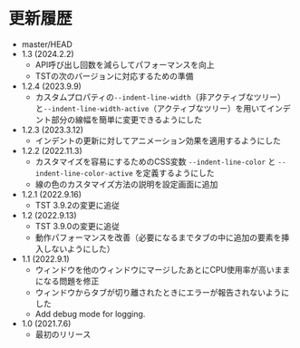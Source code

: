 # 更新履歴

 - master/HEAD
 - 1.3 (2024.2.2)
   * API呼び出し回数を減らしてパフォーマンスを向上
   * TSTの次のバージョンに対応するための準備
 - 1.2.4 (2023.9.9)
   * カスタムプロパティの`--indent-line-width`（非アクティブなツリー）と`--indent-line-width-active`（アクティブなツリー）を用いてインデント部分の線幅を簡単に変更できるようにした
 - 1.2.3 (2023.3.12)
   * インデントの更新に対してアニメーション効果を適用するようにした
 - 1.2.2 (2022.11.3)
   * カスタマイズを容易にするためのCSS変数 `--indent-line-color` と `--indent-line-color-active` を定義するようにした
   * 線の色のカスタマイズ方法の説明を設定画面に追加
 - 1.2.1 (2022.9.16)
   * TST 3.9.2の変更に追従
 - 1.2 (2022.9.13)
   * TST 3.9.0の変更に追従
   * 動作パフォーマンスを改善（必要になるまでタブの中に追加の要素を挿入しないようにした）
 - 1.1 (2022.9.1)
   * ウィンドウを他のウィンドウにマージしたあとにCPU使用率が高いままになる問題を修正
   * ウィンドウからタブが切り離されたときにエラーが報告されないようにした
   * Add debug mode for logging.
 - 1.0 (2021.7.6)
   * 最初のリリース
